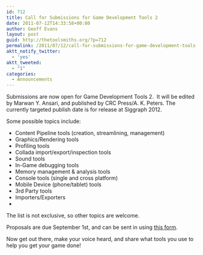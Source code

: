 ```yaml
---
id: 712
title: Call for Submissions for Game Development Tools 2
date: 2011-07-12T14:33:58+00:00
author: Geoff Evans
layout: post
guid: http://thetoolsmiths.org/?p=712
permalink: /2011/07/12/call-for-submissions-for-game-development-tools-2/
aktt_notify_twitter:
  - 'yes'
aktt_tweeted:
  - "1"
categories:
  - Announcements
---
```

Submissions are now open for Game Development Tools 2.  It will be edited by Marwan Y. Ansari, and published by CRC Press/A. K. Peters. The currently targeted publish date is for release at Siggraph 2012.

Some possible topics include:

  * Content Pipeline tools (creation, streamlining, management)
  * Graphics/Rendering tools
  * Profiling tools
  * Collada import/export/inspection tools
  * Sound tools
  * In-Game debugging tools
  * Memory management & analysis tools
  * Console tools (single and cross platform)
  * Mobile Device (phone/tablet) tools
  * 3rd Party tools
  * Importers/Exporters
  * <That cool thing widget someone made last week that helped you find a bug or saved you hours of time>

The list is not exclusive, so other topics are welcome.

Proposals are due September 1st, and can be sent in using [this form](http://gamedevelopmenttools.com/GameDevelopmentTools_ExampleProposal.docx).

Now get out there, make your voice heard, and share what tools you use to help you get your game done!